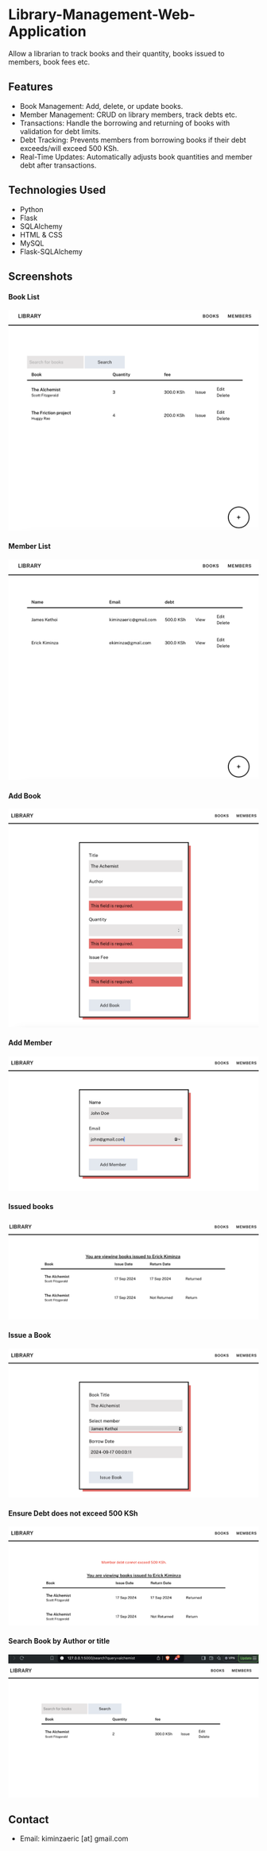 # Library-Management-Web-Application

Allow a librarian to track books and their quantity, books issued to members, book fees etc.

## Features

- Book Management: Add, delete, or update books.
- Member Management: CRUD on library members, track debts etc.
- Transactions: Handle the borrowing and returning of books with validation for debt limits.
- Debt Tracking: Prevents members from borrowing books if their debt exceeds/will exceed 500 KSh.
- Real-Time Updates: Automatically adjusts book quantities and member debt after transactions.

## Technologies Used
- Python
- Flask
- SQLAlchemy
- HTML & CSS
- MySQL
- Flask-SQLAlchemy

## Screenshots
#### Book List  
![book_list](/screenshots/books_list.png)

#### Member List  
![member_list](/screenshots/members_list.png)

#### Add Book  
![add_book](/screenshots/add_book.png)

#### Add Member  
![add_member](/screenshots/add_member.png)

#### Issued books  
![issued_books](/screenshots/issued_books.png)

#### Issue a Book
![issue_book](/screenshots/Issue_book.png)

#### Ensure Debt does not exceed 500 KSh
![debt_exceeded](/screenshots/debts_exceeded.png)

#### Search Book by Author or title
![search_book](/screenshots/search_book.png)

## Contact
- Email: kiminzaeric [at] gmail.com
